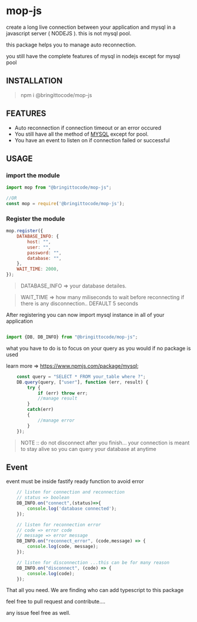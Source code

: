 # mop-js
create a long live connection between your application and mysql in a javascript server ( NODEJS ). this is not mysql pool.

this package helps you to manage auto reconnection.

you still have the complete features of mysql in nodejs except for mysql pool

## INSTALLATION
> npm i @bringittocode/mop-js

## FEATURES

* Auto reconnection if connection timeout or an error occured
* You still have all the method of [MYSQL](https://www.npmjs.com/package/mysql) except for pool.
* You have an event to listen on if connection failed or successful

## USAGE

### import the module
```js
import mop from "@bringittocode/mop-js";

//OR
const mop = require('@bringittocode/mop-js');
```

### Register the module
```js
mop.register({
    DATABASE_INFO: {
        host: "",
        user: "",
        password: "",
        database: "",
    },
    WAIT_TIME: 2000,
});
```

> DATABASE_INFO => your database detailes.

> WAIT_TIME => how many miliseconds to wait before reconnecting if there is any disconnection.. DEFAULT 5 seconds

After registering you can now import mysql instance in all of your application
```js

import {DB, DB_INFO} from "@bringittocode/mop-js";

```

what you have to do is to focus on your query as you would if no package is used

learn more => https://www.npmjs.com/package/mysql;

```js
    const query = "SELECT * FROM your_table where ?";
    DB.query(query, ["user"], function (err, result) {
        try {
            if (err) throw err;
            //manage result
        }
        catch(err)
        {
            //manage error
        }
    });
```
> NOTE :: do not disconnect after you finish... your connection is meant to stay alive so you can query your database at anytime

## Event

event must be inside fastify ready function to avoid error
```js
    // listen for connection and reconnection
    // status => boolean
    DB_INFO.on("connect",(status)=>{
        console.log('database connected');
    });

    // listen for reconnection error
    // code => error code
    // message => error message
    DB_INFO.on("reconnect_error", (code,message) => {
        console.log(code, message);
    });

    // listen for disconnection ...this can be for many reason
    DB_INFO.on("disconnect", (code) => {
        console.log(code);
    });
```

That all you need.
We are finding who can add typescript to this package

feel free to pull request and contribute....

any issue feel free as well.